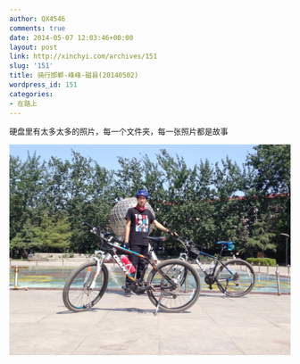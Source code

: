 ```yaml
---
author: QX4546
comments: true
date: 2014-05-07 12:03:46+00:00
layout: post
link: http://xinchyi.com/archives/151
slug: '151'
title: 骑行邯郸-峰峰-磁县(20140502)
wordpress_id: 151
categories:
- 在路上
---
```


硬盘里有太多太多的照片，每一个文件夹，每一张照片都是故事

![骑行峰峰矿区](/assets/2014/05/20140502-5-1024x768.jpg)
